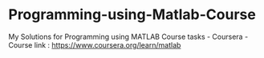 # Programming-using-Matlab-Course
My Solutions for Programming using MATLAB Course tasks - Coursera - Course link : https://www.coursera.org/learn/matlab  
